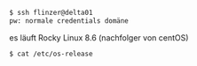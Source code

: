 ```bash
$ ssh flinzer@delta01
pw: normale credentials domäne
```

es läuft Rocky Linux 8.6 (nachfolger von centOS)
```bash
$ cat /etc/os-release 
```




